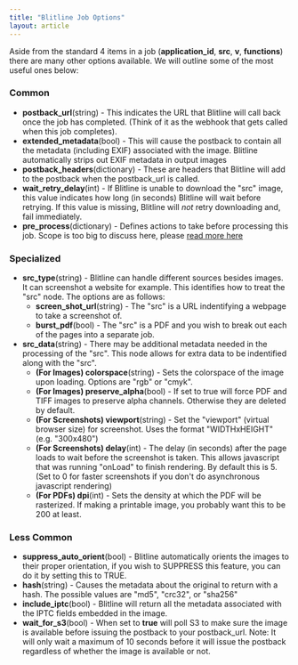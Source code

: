 ```yaml
---
title: "Blitline Job Options"
layout: article
---
```


Aside from the standard 4 items in a job (**application\_id**, **src**, **v**, **functions**) there are many other options available. We will outline some of the most useful ones below:

### Common

- **postback_url**(string) - This indicates the URL that Blitline will call back once the job has completed. (Think of it as the webhook that gets called when this job completes).
- **extended_metadata**(bool) - This will cause the postback to contain all the metadata (including EXIF) associated with the image. Blitline automatically strips out EXIF metadata in output images
- **postback\_headers**(dictionary) - These are headers that Blitline will add to the postback when the postback_url is called.
- **wait\_retry\_delay**(int) - If Blitline is unable to download the "src" image, this value indicates how long (in seconds) Blitline will wait before retrying. If this value is missing, Blitline will _not_ retry downloading and, fail immediately.
- **pre_process**(dictionary) - Defines actions to take before processing this job. Scope is too big to discuss here, please [read more here](/preprocess)

### Specialized

- **src\_type**(string) - Blitline can handle different sources besides images. It can screenshot a website for example. This identifies how to treat the "src" node. The options are as follows:
  - **screen\_shot\_url**(string) - The "src" is a URL indentifying a webpage to take a screenshot of.
  - **burst_pdf**(bool) - The "src" is a PDF and you wish to break out each of the pages into a separate job.
- **src\_data**(string) - There may be additional metadata needed in the processing of the "src". This node allows for extra data to be indentified along with the "src".
  - **(For Images) colorspace**(string) - Sets the colorspace of the image upon loading. Options are "rgb" or "cmyk".
  - **(For Images) preserve_alpha**(bool) - If set to true will force PDF and TIFF images to preserve alpha channels. Otherwise they are deleted by default.
  - **(For Screenshots) viewport**(string) - Set the "viewport" (virtual browser size) for screenshot. Uses the format "WIDTHxHEIGHT" (e.g. "300x480")
  - **(For Screenshots) delay**(int) - The delay (in seconds) after the page loads to wait before the screenshot is taken. This allows javascript that was running "onLoad" to finish rendering. By default this is 5. (Set to 0 for faster screenshots if you don't do asynchronous javascript rendering)
  - **(For PDFs) dpi**(int) - Sets the density at which the PDF will be rasterized. If making a printable image, you probably want this to be 200 at least.

### Less Common

- **suppress\_auto\_orient**(bool) -  Blitline automatically orients the images to their proper orientation, if you wish to SUPPRESS this feature, you can do it by setting this to TRUE.
- **hash**(string) - Causes the metadata about the original to return with a hash. The possible values are "md5", "crc32", or "sha256"
- **include\_iptc**(bool) -  Blitline will return all the metadata associated with the IPTC fields embedded in the image.
- **wait\_for\_s3**(bool) -  When set to __true__ will poll S3 to make sure the image is available before issuing the postback to your postback_url. Note: It will only wait a maximum of 10 seconds before it will issue the postback regardless of whether the image is available or not.
